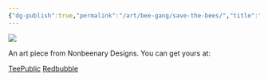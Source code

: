 ```yaml
---
{"dg-publish":true,"permalink":"/art/bee-gang/save-the-bees/","title":"Save The Bees","tags":["Art","Bees","Animals"]}
---
```



![](https://baserow-media.ams3.digitaloceanspaces.com/user_files/i4XCwhJ4f4fE8UVJl4WPSuPtlbZ9H5GT_b9e63d17db3568a5aec15e2e3a3458ff98f18eb2bd8f7175f3ab09e990c1c297.png)

An art piece from Nonbeenary Designs. You can get yours at:

[TeePublic](https://www.teepublic.com/t-shirt/37151417-save-the-bees-save-the-planet?store_id=258912)
[Redbubble](https://www.redbubble.com/shop/ap/148657731?ref=studio-promote)
